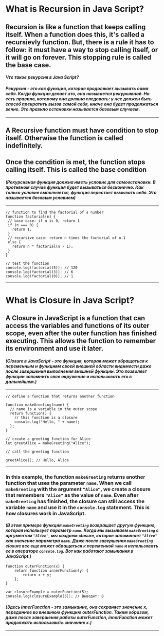 # What is Recursion in Java Script?
## Recursion is like a function that keeps calling itself. When a function does this, it's called a recursievly function. But, there is a rule it has to follow: it must have a way to stop calling itself, or it will go on forever. This stopping rule is called the base case.

#### ___Что такое рекурсия в Java Script?___
 #### ___Рекурсия - это как функция, которая продолжает вызывать сама себя. Когда функция делает это, она называется рекурсивной. Но есть правило, которому она должна следовать: у нее должен быть способ прекратить вызов самой себя, иначе она будет продолжаться вечно. Это правило остановки называется базовым случаем.___

 ___

 ## A Recursive function must have condition to stop itself. Otherwise the function is called indefinitely.
 ## Once the condition is met, the function stops calling itself. This is called the base condition

 #### ___(Рекурсивная функция должна иметь условие для самоостановки. В противном случае функция будет вызываться бесконечно. Как только условие выполняется, функция перестает вызывать себя. Это называется базовым условием)___

 ___

 ```
 // function to find the factorial of a number
function factorial(n) {
  // base case: if n is 0, return 1
  if (n === 0) {
    return 1;
  }
  // recursive case: return n times the factorial of n-1
  else {
    return n * factorial(n - 1);
  }
}

// test the function
console.log(factorial(5)); // 120
console.log(factorial(3)); // 6
console.log(factorial(0)); // 1
```

___


# What is Closure in Java Script?

## A **Closure** in JavaScript is a function that can access the variables and functions of its outer scope, even after the outer function has finished executing. This allows the function to remember its environment and use it later.

#### *****(Closure в JavaScript - это функция, которая может обращаться к переменным и функциям своей внешней области видимости даже после завершения выполнения внешней функции. Это позволяет функции запомнить свое окружение и использовать его в дальнейшем.)*****

___

```
// define a function that returns another function

function makeGreeting(name) {
  // name is a variable in the outer scope
  return function() {
    // this function is a closure
    console.log("Hello, " + name);
  };
}

// create a greeting function for Alice
let greetAlice = makeGreeting("Alice");

// call the greeting function

greetAlice(); // Hello, Alice

```
___

### In this example, the function `makeGreeting` returns another function that uses the parameter `name`. When we call `makeGreeting` with the argument `"Alice"`, we create a closure that remembers `"Alice"` as the value of `name`. Even after `makeGreeting` has finished, the closure can still access the variable `name` and use it in the `console.log` statement. This is how closures work in JavaScript.

#### ***(В этом примере функция `makeGreeting` возвращает другую функцию, которая использует параметр `name`. Когда мы вызываем `makeGreeting` с аргументом `"Alice"`, мы создаем closure, которое запоминает `"Alice"` как значение параметра `name`. Даже после завершения `makeGreeting` closure все еще может обращаться к переменной `name` и использовать ее в операторе `console.log`. Вот как работают замыкания в JavaScript.)***

```
function outerFunction(x) {
    return function innerFunction(y) {
        return x + y;
    };
}

var closureExample = outerFunction(5);
console.log(closureExample(3)); // Выводит: 8

```
#### ***(Здесь innerFunction - это замыкание, она сохраняет значение x, переданное во внешнюю функцию outerFunction. Таким образом, даже после завершения работы outerFunction, innerFunction может продолжать использовать значение x.)***
___


